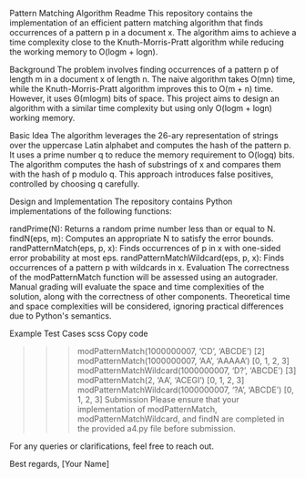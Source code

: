 Pattern Matching Algorithm Readme
This repository contains the implementation of an efficient pattern matching algorithm that finds occurrences of a pattern p in a document x. The algorithm aims to achieve a time complexity close to the Knuth-Morris-Pratt algorithm while reducing the working memory to O(logm + logn).

Background
The problem involves finding occurrences of a pattern p of length m in a document x of length n. The naive algorithm takes O(mn) time, while the Knuth-Morris-Pratt algorithm improves this to O(m + n) time. However, it uses Θ(mlogm) bits of space. This project aims to design an algorithm with a similar time complexity but using only O(logm + logn) working memory.

Basic Idea
The algorithm leverages the 26-ary representation of strings over the uppercase Latin alphabet and computes the hash of the pattern p. It uses a prime number q to reduce the memory requirement to O(logq) bits. The algorithm computes the hash of substrings of x and compares them with the hash of p modulo q. This approach introduces false positives, controlled by choosing q carefully.

Design and Implementation
The repository contains Python implementations of the following functions:

randPrime(N): Returns a random prime number less than or equal to N.
findN(eps, m): Computes an appropriate N to satisfy the error bounds.
randPatternMatch(eps, p, x): Finds occurrences of p in x with one-sided error probability at most eps.
randPatternMatchWildcard(eps, p, x): Finds occurrences of a pattern p with wildcards in x.
Evaluation
The correctness of the modPatternMatch function will be assessed using an autograder. Manual grading will evaluate the space and time complexities of the solution, along with the correctness of other components. Theoretical time and space complexities will be considered, ignoring practical differences due to Python's semantics.

Example Test Cases
scss
Copy code
>>> modPatternMatch(1000000007, ‘CD’, ‘ABCDE’)
[2]
>>> modPatternMatch(1000000007, ‘AA’, ‘AAAAA’)
[0, 1, 2, 3]
>>> modPatternMatchWildcard(1000000007, ‘D?’, ‘ABCDE’)
[3]
>>> modPatternMatch(2, ‘AA’, ‘ACEGI’)
[0, 1, 2, 3]
>>> modPatternMatchWildcard(1000000007, ‘?A’, ‘ABCDE’)
[0, 1, 2, 3]
Submission
Please ensure that your implementation of modPatternMatch, modPatternMatchWildcard, and findN are completed in the provided a4.py file before submission.

For any queries or clarifications, feel free to reach out.

Best regards,
[Your Name]